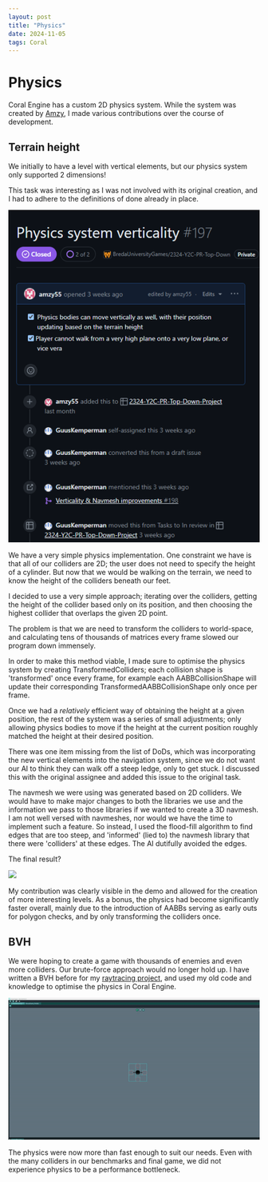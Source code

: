 ```yaml
---
layout: post
title: "Physics"
date: 2024-11-05
tags: Coral
---
```



# Physics

Coral Engine has a custom 2D physics system. While the system was created by [Amzy](https://www.linkedin.com/in/amalia-amzy-zarcu-001b57295/), I made various contributions over the course of development.

[//]: # (TODO: Consider adding information about adding different collision shapes)

## Terrain height

We initially to have a level with vertical elements, but our physics system only supported 2 dimensions! 

This task was interesting as I was not involved with its original creation, and I had to adhere to the definitions of done already in place.

![](/img/projects/y2/coral/PhysicsVerticalityTask.png)

We have a very simple physics implementation. One constraint we have is that all of our colliders are 2D; the user does not need to specify the height of a cylinder. But now that we would be walking on the terrain, we need to know the height of the colliders beneath our feet.

I decided to use a very simple approach; iterating over the colliders, getting the height of the collider based only on its position, and then choosing the highest collider that overlaps the given 2D point.

The problem is that we are need to transform the colliders to world-space, and calculating tens of thousands of  matrices every frame slowed our program down immensely. 

In order to make this method viable, I made sure to optimise the physics system by creating TransformedColliders; each collision shape is 'transformed' once every frame, for example each AABBCollisionShape will update their corresponding TransformedAABBCollisionShape only once per frame.

Once we had a *relatively* efficient way of obtaining the height at a given position, the rest of the system was a series of small adjustments; only allowing physics bodies to move if the height at the current position roughly matched the height at their desired position.

There was one item missing from the list of DoDs, which was incorporating the new vertical elements into the navigation system, since we do not want our AI to think they can walk off a steep ledge, only to get stuck. I discussed this with the original assignee and added this issue to the original task.

The navmesh we were using was generated based on 2D colliders. We would have to make major changes to both the libraries we use and the information we pass to those libraries if we wanted to create a 3D navmesh. I am not well versed with navmeshes, nor would we have the time to implement such a feature. So instead, I used the flood-fill algorithm to find edges that are too steep, and 'informed' (lied to) the navmesh library that there were 'colliders' at these edges. The AI dutifully avoided the edges.

The final result?

![](/img/projects/y2/coral/PhysicsHeightDemo.gif)

My contribution was clearly visible in the demo and allowed for the creation of more interesting levels. As a bonus, the physics had become significantly faster overall, mainly due to the introduction of AABBs serving as early outs for polygon checks, and by only transforming the colliders once. 

## BVH

We were hoping to create a game with thousands of enemies and even more colliders. Our brute-force approach would no longer hold up. I have written a BVH before for my [raytracing project](/projects/spider-sling.html), and used my old code and knowledge to optimise the physics in Coral Engine.

![](/img/projects/y2/coral/bvh.gif)

The physics were now more than fast enough to suit our needs. Even with the many colliders in our benchmarks and final game, we did not experience physics to be a performance bottleneck.